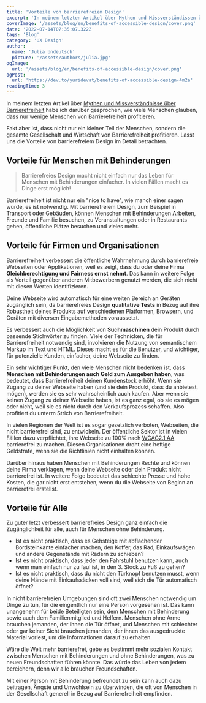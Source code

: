 ```yaml
---
title: 'Vorteile von barrierefreiem Design'
excerpt: 'In meinem letzten Artikel über Mythen und Missverständissen über Barrierefreiheit habe ich darüber gesprochen, wie Menschen glauben, dass nur wenige Menschen von Barrierefreiheit profitieren. Fakt ist aber, dass nicht nur eine beachtliche Menge an Menschen von Barrierefreiheit profitiert, sondern die gesamte Gesellschaft, Wirtschaft ...'
coverImage: '/assets/blog/en/benefits-of-accessible-design/cover.png'
date: '2022-07-14T07:35:07.322Z'
tags: 'Blog'
category: 'UX Design'
author:
  name: 'Julia Undeutsch'
  picture: '/assets/authors/julia.jpg'
ogImage:
  url: '/assets/blog/en/benefits-of-accessible-design/cover.png'
ogPost:
  url: 'https://dev.to/yuridevat/benefits-of-accessible-design-4m2a'
readingTime: 3
---
```


In meinem letzten Artikel über [Mythen und Missverständnisse über Barrierefreiheit](https://www-accessibilityfirst.at/de/posts/myths-and-misconceptions-about-accessibility) habe ich darüber gesprochen, wie viele Menschen glauben, dass nur wenige Menschen von Barrierefreiheit profitieren.

Fakt aber ist, dass nicht nur ein kleiner Teil der Menschen, sondern die gesamte Gesellschaft und Wirtschaft von Barrierefreiheit profitieren. Lasst uns die Vorteile von barrierefreiem Design im Detail betrachten.

## Vorteile für Menschen mit Behinderungen

> Barrierefreies Design macht nicht einfach nur das Leben für Menschen mit Behinderungen einfacher. In vielen Fällen macht es Dinge erst möglich!

Barrierefreiheit ist nicht nur ein "nice to have", wie manch einer sagen würde, es ist notwendig. Mit barrierefreiem Design, zum Beispiel in Transport oder Gebäuden, können Menschen mit Behinderungen Arbeiten, Freunde und Familie besuchen, zu Veranstaltungen oder in Restaurants gehen, öffentliche Plätze besuchen und vieles mehr.

## Vorteile für Firmen und Organisationen

Barrierefreiheit verbessert die öffentliche Wahrnehmung durch barrierefreie Webseiten oder Applikationen, weil es zeigt, dass du oder deine Firma **Gleichberechtigung und Fairness ernst nehmt**. Das kann in weitere Folge als Vorteil gegenüber anderen Mitbewerbern genutzt werden, die sich nicht mit diesen Werten identifizieren.

Deine Webseite wird automatisch für eine weiten Bereich an Geräten zugänglich sein, da barrierefreies Design **qualitative Tests** in Bezug auf ihre Robustheit deines Produkts auf verschiedenen Platformen, Browsern, und Geräten mit diversen Eingabemethoden voraussetzt.

Es verbessert auch die Möglichkeit von **Suchmaschinen** dein Produkt durch passende Stichwörter zu finden. Viele der Technicken, die für Barrierefreiheit notwendig sind, involvieren die Nutzung von semantischem Markup im Text und HTML. Dieses macht es für die Benutzer, und wichtiger, für potenzielle Kunden, einfacher, deine Webseite zu finden.

Ein sehr wichtiger Punkt, den viele Menschen nicht bedenken ist, dass **Menschen mit Behinderungen auch Geld zum Ausgeben haben**, was bedeutet, dass Barrierefreiheit deinen Kundenstock erhöht.
Wenn sie Zugang zu deiner Webseite haben (und sie dein Produkt, dass du anbietest, mögen), werden sie es sehr wahrscheinlich auch kaufen. Aber wenn sie keinen Zugang zu deiner Webseite haben, ist es ganz egal, ob sie es mögen oder nicht, weil sie es nicht durch den Verkaufsprozess schaffen. Also profitiert du unterm Strich von Barrierefreiheit.

In vielen Regionen der Welt ist es sogar gesetzlich verboten, Webseiten, die nicht barrierefrei sind, zu entwickeln. Der öffentliche Sektor ist in vielen Fällen dazu verpflichtet, ihre Webseite zu 100% nach [WCAG2.1 AA](https://www.w3.org/WAI/standards-guidelines/wcag/glance/) barrierefrei zu machen. Diesen Organisationen droht eine heftige Geldstrafe, wenn sie die Richtlinien nicht einhalten können.

Darüber hinaus haben Menschen mit Behinderungen Rechte und können deine Firma verklagen, wenn deine Webseite oder dein Produkt nicht barrierefrei ist. In weitere Folge bedeutet das schlechte Presse und hohe Kosten, die gar nicht erst entstehen, wenn du die Webseite von Beginn an barrierefrei erstellst.

## Vorteile für Alle

Zu guter letzt verbessert barrierefreies Design ganz einfach die Zugänglichkeit für alle, auch für Menschen ohne Behinderung.

- Ist es nicht praktisch, dass es Gehsteige mit abflachender Bordsteinkante einfacher machen, den Koffer, das Rad, Einkaufswägen und andere Gegenstände mit Rädern zu schieben?
- Ist es nicht praktisch, dass jeder den Fahrstuhl benutzen kann, auch wenn man einfach nur zu faul ist, in den 3. Stock zu Fuß zu gehen?
- Ist es nicht praktisch, dass du nicht den Türknopf benutzen musst, wenn deine Hände mit Einkaufssäcken voll sind, weil sich die Tür automatisch öffnet?

In nicht barrierefreien Umgebungen sind oft zwei Menschen notwendig um Dinge zu tun, für die eingentlich nur eine Person vorgesehen ist. Das kann unangenehm für beide Beteiligten sein, dem Menschen mit Behinderung sowie auch dem Familienmitglied und Helfern. Menschen ohne Arme brauchen jemanden, der ihnen die Tür öffnet, und Menschen mit schlechter oder gar keiner Sicht brauchen jemanden, der ihnen das ausgedruckte Material vorlest, um die Informationen darauf zu erhalten.

Wäre die Welt mehr barrierefrei, gebe es bestimmt mehr sozialen Kontakt zwischen Menschen mit Behinderungen und ohne Behinderungen, was zu neuen Freundschaften führen könnte. Das würde das Leben von jedem bereichern, denn wir alle brauchen Freundschaften.

Mit einer Person mit Behinderung befreundet zu sein kann auch dazu beitragen, Ängste und Unwohlsein zu überwinden, die oft von Menschen in der Gesellschaft generell in Bezug auf Barrierefreiheit empfinden.
